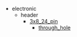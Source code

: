 * electronic
  * header
    * [3x8_24_pin](electronic/header/3x8_24_pin)
      * [through_hole](electronic/header/3x8_24_pin/through_hole)
